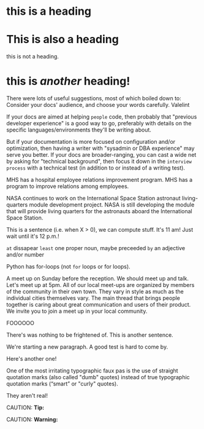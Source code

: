 # this is a heading

# This is also a heading

this is not a heading.

# this is *another* heading!


There were lots of useful suggestions, most of which boiled down to: Consider your docs' audience, and choose your words carefully. Valelint

If your docs are aimed at helping `people` code, then probably that "previous developer experience" is a good way to go, preferably with details on the specific languages/environments they'll be writing about.

But if your documentation is more focused on configuration and/or optimization, then having a writer with  "sysadmin or DBA experience" may serve you better. If your docs are broader-ranging, you can cast a wide net by asking for "technical background", then focus it down in the `interview process` with a technical test (in addition to or instead of a writing test).

MHS has a hospital employee relations improvement program. MHS has a program to improve relations among employees.

NASA continues to work on the International Space Station astronaut living-quarters module development project. NASA is still developing the module that will provide living quarters for the astronauts aboard the International Space Station.

This is a sentence (i.e. when X > 0), we can compute stuff. It's 11 am! Just wait until it's 12 p.m.!

`at` dissapear `least` one proper noun, maybe preceeded `by` an adjective and/or number

Python has for-loops (not `for` loops or for loops).

A meet up on Sunday before the reception. We should meet up and talk. Let's meet up at 5pm. All of our local meet-ups are organized by members of the community in their own town. They vary in style as much as the individual cities themselves vary. The main thread that brings people together is caring about great communication and users of their product. We invite you to join a meet up in your local community.

FOOOOOO

There's was nothing to be frightened of. This is another sentence.

We're starting a new paragraph. A good test is hard to come by.

Here's another one!

One of the most irritating typographic faux pas is the use of straight quotation marks (also called "dumb" quotes) instead of true typographic quotation marks (“smart” or "curly" quotes).

They aren't real!

CAUTION: **Tip:**

CAUTION: **Warning:**
